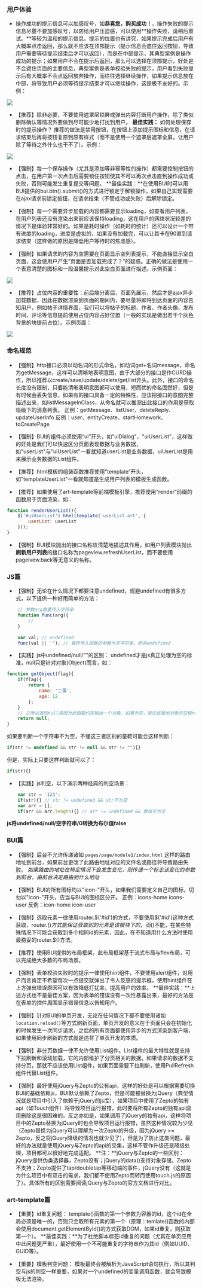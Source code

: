### 用户体验
- 操作成功的提示信息可以加感叹号，如**恭喜您，购买成功！**，操作失败的提示信息尽量不要加感叹号，以防给用户压迫感，可以使用**操作失败，请稍后重试。**等较为温和的提示信息。提示的位置也有讲究，如果提示完成后用户有大概率点击返回，那么就不应该在顶部提示（提示信息会遮住返回按钮，导致用户需要等待提示结束后才可以返回），而是在中部提示，其典型案例是操作成功的提示；如果用户不会在提示后返回，那么可以选择在顶部提示，好处是不会遮住页面的主要信息，典型案例是表单校验失败的提示，用户看到失败提示后有大概率不会点返回放弃操作，而往往选择继续操作，如果提示信息放在中部，将导致用户必须等待提示结束才可以继续操作，这是极不友好的。示例：

![](images/3.gif)

- 【推荐】除非必要，不要使用遮罩层锁屏或弹出内容打断用户操作，除了类似删除确认等情况外要做到尽可能少地打扰到用户。
**最佳实践：** 如何处理保存时的提示操作？ 推荐的做法是禁用按钮，在按钮上添加提示图标和信息，在请求结束后再将按钮复原到原有样式（而不是使用一个遮罩层遮罩全屏，让用户除了等待之外什么也干不了）。示例：

![](images/4.gif)

- 【强制】每一个保存操作（尤其是添加等非幂等性的操作）都需要控制按钮的点击，在用户第一次点击后需要锁住按钮使其不可以再次点击直到操作成功或失败，否则可能发生重复提交等问题。
**最佳实践：**在使用BUI时可以用BUI提供的bui.btn().submit()的方式进行锁定于解锁操作，如果自己实现需要在ajax请求前锁定按钮，在请求结束（不管成功或失败）后解除锁定。

- 【强制】每一个需要异步加载的内容都需要显示loading，如查看用户列表，在用户列表还没有渲染出来前应该保持loading，这在用户的网络状况较差的情况下是体验非常好的。如果是耗时操作（如耗时的统计）还可以设计一个带有进度的loading，进度是虚拟的，如果没有加载完，可以让其卡在90直到请求结束（这样做的原因是降低用户等待时的焦虑感）。


- 【强制】如果请求的内容为空需要在页面显示空列表提示，不能直接显示空白页面，这会使用户产生“页面是否加载完成了？”的疑惑。正确的做法是使用一个表意清楚的图标和一段温馨提示对此空白页面进行描述。示例页面：

![](images/2.jpg)

- 【推荐】占位内容的重要性：前后端分离后，页面先展示，然后才是ajax异步加载数据，因此在数据渲染到页面的期间内，要尽量将即将到达页面的内容告知用户，例如帖子详情界面，我们可以将帖子的标题、作者、作者头像、发布时间、评论等信息提前使用占位内容占好位置（一般的实现是做出若干个灰色背景的块提前占位）。示例页面：

![](images/1.gif)



### 命名规范
- 【强制】http接口必须以动名词的形式命名，如动词get+名词message，命名为getMessage，这样可以清晰地表明意图，由于大部分的接口是作CURD操作，所以推荐以create/save/update/delete/get/list开头。此外，接口的命名长度没有限制，只要能清晰表明意图都可以使用，短而优的命名固然好，但是有时候会丢失信息，如果有的接口具备一定的特殊性，应该把接口的意图完整描述出来，如listMessageInClass，从命名就可以推测出此接口的作用是获取班级下的消息列表。
正例：getMessage、listUser、deleteReply、updateUserInfo
反例：user、entityCreate、startHomework、toCreatePage

- 【强制】BUI的组件必须使用“ui”开头，如"uiDialog"、"uiUserList"，这样做的好处是我们可以快速区分页面表现数据与业务数据，如"userList"与"uiUserList"一看就知道userList是业务数据，uiUserList是用来展示业务数据的List组件。

- 【推荐】html模板的组装函数推荐使用”template“开头，如"templateUserList"一看就知道是生成用户列表的模板生成函数。

- 【推荐】如果使用了art-template等前端模板引擎，推荐使用“render“前缀的函数用于页面渲染，如：
```javascript
function renderUserList(){
    $('#uiUserList').html(template('userList.art', {
        userList: userList
    }));
}
```

- 【强制】BUI模块抛出的接口名称应清楚地描述其作用，如用户列表模块抛出**刷新用户列表**的接口名称为pageview.refreshUserList，而不要使用pageivew.back等无意义的名称。


### JS篇
- 【强制】无论在什么情况下都要注意undefined，规避undefined有很多方式，以下提供一种好用简单的方法：
```javascript
    // 参数arg需要传入字符串
    function func(arg){
        //
    }
    
    var val; // undefined
    func(val || ''); // 最终传入函数的参数为空字符串，而非undefined
```

- 【实践】js中undefined/null/""的区别：
undefined才是js真正处理为空的标准，null只是针对对象(Object)而言，如：
```javascript
function getObject(flag){
    if(flag){
        return {
            name: '二蛋',
            age: 12
        };
    }
    // 之所以返回null是因为此函数约定输出一个对象，如果为空，就应该输出对象的空值null而不是不输出，不输出就是undefined
    return null;
}
```
如果要判断一个字符串不为空，不懂这三者区别的童鞋可能会这样判断：
```javascript
if(str != undefined && str != null && str != ""){}
```
但是，实际上只要这样判断就可以了：
```javascript
if(str){}
```

- 【实践】js判空，以下演示两种经典的判空场景：
```javascript
    var str = '123';
    if(str){} // str != undefined && str不为空
    var arr = [];
    if(arr && arr.length){} // arr != undefined && 数组不为空
```
**js将undefined/null/空字符串/0转换为布尔值false**


### BUI篇
- 【强制】后台不允许传递诸如 `pages/page/module1/index.html` 这样的路由地址到前台，如果前台更改了此路由地址对应的文件名或路径将导致路由失败。
  *如果路由的地址在特定情况下会发生变化，则传递一个标志该变化的参数到前台，由前台决定路由到什么地址*

- 【强制】BUI的所有图标均以"icon-"开头，如果我们需要定义自己的图标，切勿以"icon-"开头，应当与BUI的图标区分开。
  正例：icons-home icons-user
  反例：icon-home icon-user

- 【强制】选取元素一律使用router.$('#id')的方式，不要使用$('#id')这种方式获取，router.$()方式能保证获取到的元素是该模块下的，而$()不能，在某些特殊情况下可能会获取到多个相同id的元素，因此，在不知道用什么方法时使用最稳妥的router.$()方法。

- 【推荐】使用BUI提供的布局框架，此布局框架基于流式布局与flex布局，可以完成绝大多数的布局场景。

- 【强制】表单校验失败时的提示一律使用hint组件，不要使用alert组件，对用户而言肯定不希望每次一点提交就弹出了令人反感的提示框，使用hint组件在上方弹出错误原因可以有效降低打扰率，提高用户的效率。
**最佳实践：**上述方式也不是最佳方案，因为表单的错误没有一次性暴露出来，最好的方法是在表单的控件周围显示错误信息以告知用户。

- 【强制】针对BUI的单页开发，无论在任何情况下都不要使用诸如`location.reload()`等方式刷新页面，单页开发的意义在于页面只会在初始化的时候发生一次同步请求，之后的所有页面都使用异步的方式渲染到客户端，如果使用同步刷新的方式就是违背了单页开发的本质。

- 【强制】非分页数据一律不允许使用List组件。List组件的最大特性就是支持下拉刷新和滚动加载，它的内部维护了分页相关的数据。如果请求的数据不支持分页，那就不应该使用List组件，如果页面需要下拉刷新，使用PullRefresh组件代替List组件。

- 【强制】最好使用jQuery与Zepto的公有api，这样的好处是可以根据需要切换BUI的基础依赖js，BUI默认依赖了Zepto，但是可能被替换为jQuery（典型情况就是项目中引入了依赖于jQuery的js库），如果项目中使用了Zepto的独有api（如Touch组件）将导致项目运行报错，此时要将所有Zepto的独有api调用删除这是很困难的。反之亦如是，如果调用了jQuery的独有api，这样将项目中的Zepto替换为jQuery时也会导致项目运行报错，虽然这种情况较为少见（Zepto替换为jQuery可以理解为一次Zepto的升级，因为jQuery >= Zepto，反之将jQuery降级的情况也就少见了），但是为了防止这类问题，最好的办法就是使用jQuery与Zepto的api的交集，这样不管作升级还是降级处理，项目都可以很好地完成适配。
**注：**jQuery与Zepto的一些区别：jQuery提供伪类选择器，Zepto没有；jQuery的data()支持对象存储，Zepto不支持；Zepto提供了tap/doubletap等移动端的事件，jQuery没有（这就是为什么项目中有双击的需求，我们都不使用Zepto而转而使用touch.js的原因了）。具体所有的区别需要阅读jQuery与Zepto的官方文档进行对比。


### art-template篇
- 【重要】id重复问题：
template()函数的第一个参数为容器的id，这个id在全局必须是唯一的，否则只会取所有元素的第一个（原理：temlate()函数的内部会使用document.getElementById()的方式获取DOM，如果id重复，则获取第一个）。
**最佳实践：**为了杜绝脚本标签id重复的问题（尤其在单页应用中此问题更严重），最好使用一个不可能重复的字符串作为其id（例如UUID、GUID等）。

- 【重要】模板判空问题：
模板最终会被解析为JavaScript语句执行，所以其判空与js的判空一样重要，如果对一个undefined的变量调用函数，就会导致模板无法渲染。



